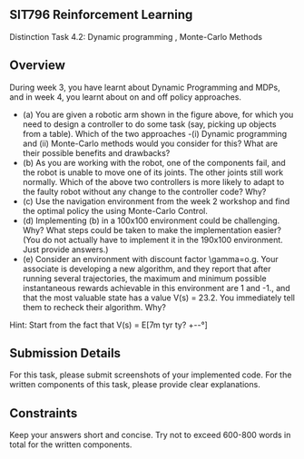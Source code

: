 ## SIT796 Reinforcement Learning

Distinction Task 4.2: Dynamic programming , Monte-Carlo Methods

## Overview

During week 3, you have learnt about Dynamic Programming and MDPs, and in week 4, you learnt about on and off policy approaches.

- (a) You are given a robotic arm shown in the figure above, for which you need to design a controller to do some task (say, picking up objects from a table). Which of the two approaches -(i) Dynamic programming and (ii) Monte-Carlo methods would you consider for this? What are their possible benefits and drawbacks?
- (b) As you are working with the robot, one of the components fail, and the robot is unable to move one of its joints. The other joints still work normally. Which of the above two controllers is more likely to adapt to the faulty robot without any change to the controller code? Why?
- (c) Use the navigation environment from the week 2 workshop and find the optimal policy the using Monte-Carlo Control.
- (d) Implementing (b) in a 100x100 environment could be challenging. Why? What steps could be taken to make the implementation easier? (You do not actually have to implement it in the 190x100 environment. Just provide answers.)
- (e) Consider an environment with discount factor \gamma=o.g. Your associate is developing a new algorithm, and they report that after running several trajectories, the maximum and minimum possible instantaneous rewards achievable in this environment are 1 and -1., and that the most valuable state has a value V(s) = 23.2. You immediately tell them to recheck their algorithm. Why?

Hint: Start from the fact that V(s) = E[7m tyr ty? +--°]

## Submission Details

For this task, please submit screenshots of your implemented code. For the written components of this task, please provide clear explanations.

## Constraints

Keep your answers short and concise. Try not to exceed 600-800 words in total for the written components.